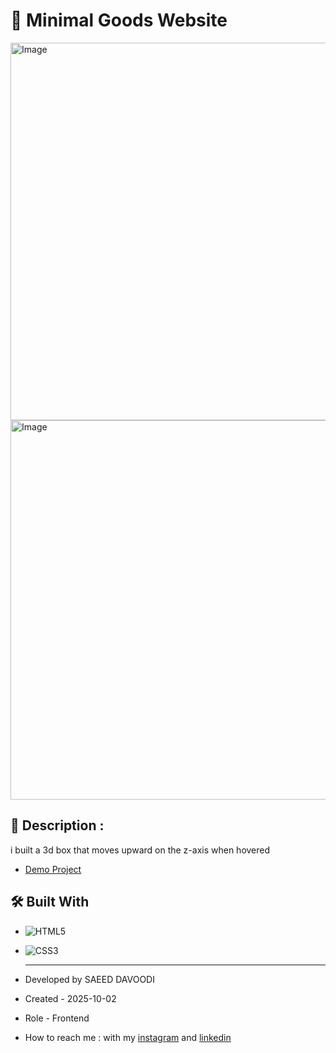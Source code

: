 # 🎯 Minimal Goods Website

<img width="1346" height="604" alt="Image" src="https://github.com/user-attachments/assets/b7d589bf-568d-4a56-8b25-ec6f5f57bdee" />
<img width="1344" height="607" alt="Image" src="https://github.com/user-attachments/assets/0b254a93-4611-4255-8f84-5fc4fc80bafb" />
  
## 📖 Description : 
i built a 3d box that moves upward on the z-axis when hovered 
  
- [Demo Project](https://saeeddavoodi-dev.github.io/Prj-animation/)
  
## 🛠️ Built With
- ![HTML5](https://img.shields.io/badge/HTML5-E34F26?style=flat&logo=html5&logoColor=white)
- ![CSS3](https://img.shields.io/badge/CSS3-1572B6?style=flat&logo=css3&logoColor=white)

  ---

- Developed by SAEED DAVOODI

- Created - 2025-10-02

- Role - Frontend

- How to reach me : with my [instagram](https://www.instagram.com/saeed.davodi_dev?igsh=N2dpa2tucm05Ynpl) and [linkedin](https://www.linkedin.com/in/saeed-davoodi-127412368?utm_source=share&utm_campaign=share_via&utm_content=profile&utm_medium=android_app)






